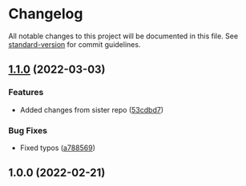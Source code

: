 # Changelog

All notable changes to this project will be documented in this file. See [standard-version](https://github.com/conventional-changelog/standard-version) for commit guidelines.

## [1.1.0](https://github.com/limbo-works/Limbo.ApiAuthentication/compare/v1.0.0...v1.1.0) (2022-03-03)


### Features

* Added changes from sister repo ([53cdbd7](https://github.com/limbo-works/Limbo.ApiAuthentication/commit/53cdbd78113630878b2b17f6295e9b9a097a898a))


### Bug Fixes

* Fixed typos ([a788569](https://github.com/limbo-works/Limbo.ApiAuthentication/commit/a788569d20b7d66e9e161f3bf4a7447180e2e657))

## 1.0.0 (2022-02-21)
